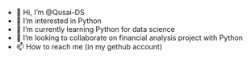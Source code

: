 - 👋 Hi, I’m @Qusai-DS
- 👀 I’m interested in Python
- 🌱 I’m currently learning Python for data science
- 💞️ I’m looking to collaborate on financial analysis project with Python
- 📫 How to reach me (in my gethub account)

<!---
Qusai-DS/Qusai-DS is a ✨ special ✨ repository because its `README.md` (this file) appears on your GitHub profile.
You can click the Preview link to take a look at your changes.
--->
